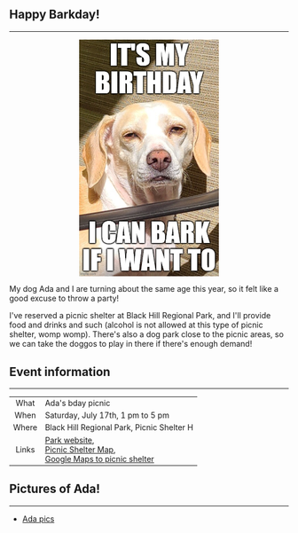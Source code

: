 
## Happy Barkday!

----------------------------------

<style>
    .center {
      display: block;
      margin-left: auto;
      margin-right: auto;
      width: 50%;
    }
</style>

<img src="pics/ada-bday-meme.jpg" alt="It's my birthday!" width="300" class="center">

My dog Ada and I are turning about the same age this year, so it felt like a good excuse to throw a party!

I've reserved a picnic shelter at Black Hill Regional Park, and I'll provide food and drinks and such (alcohol is not allowed at this type of picnic shelter, womp womp).  There's also a dog park close to the picnic areas, so we can take the doggos to play in there if there's enough demand!


## Event information
----------------------------------

| |     |
| :---:        |    :----   |
| What | Ada's bday picnic |
| When | Saturday, July 17th, 1 pm to 5 pm |
| Where| Black Hill Regional Park, Picnic Shelter H |
| Links | [Park website](https://www.montgomeryparks.org/parks-and-trails/black-hill-regional-park/),<br />[Picnic Shelter Map](https://www.montgomeryparks.org/resources/black-hill-regional-park-picnic-shelter-map/),<br />[Google Maps to picnic shelter](https://goo.gl/maps/DTmQSrPd8toy8eRC6)|

## Pictures of Ada!
----------------------------------

- [Ada pics](https://mayankles.github.io/ada-picnic-party/slideshow.html)



